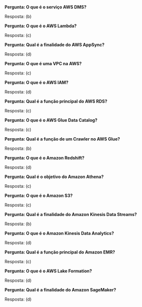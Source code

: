 **Pergunta: O que é o serviço AWS DMS?**

Resposta: (b)

**Pergunta: O que é o AWS Lambda?**

Resposta: (c)

**Pergunta: Qual é a finalidade do AWS AppSync?**

Resposta: (d)

**Pergunta: O que é uma VPC na AWS?**

Resposta: (c)

**Pergunta: O que é o AWS IAM?**

Resposta: (d)

**Pergunta: Qual é a função principal do AWS RDS?**

Resposta: (c)

**Pergunta: O que é o AWS Glue Data Catalog?**

Resposta: (c)

**Pergunta: Qual é a função de um Crawler no AWS Glue?**

Resposta: (b)

**Pergunta: O que é o Amazon Redshift?**

Resposta: (d)

**Pergunta: Qual é o objetivo do Amazon Athena?**

Resposta: (c)

**Pergunta: O que é o Amazon S3?**

Resposta: (c)

**Pergunta: Qual é a finalidade do Amazon Kinesis Data Streams?**

Resposta: (b)

**Pergunta: O que é o Amazon Kinesis Data Analytics?**

Resposta: (d)

**Pergunta: Qual é a função principal do Amazon EMR?**

Resposta: (c)

**Pergunta: O que é o AWS Lake Formation?**

Resposta: (d)

**Pergunta: Qual é a finalidade do Amazon SageMaker?**

Resposta: (d)
